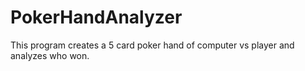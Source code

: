 # PokerHandAnalyzer
This program creates a 5 card poker hand of computer vs player and analyzes who won.

